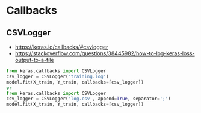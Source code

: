 # Callbacks 

## CSVLogger 

- https://keras.io/callbacks/#csvlogger
- https://stackoverflow.com/questions/38445982/how-to-log-keras-loss-output-to-a-file

```py
from keras.callbacks import CSVLogger
csv_logger = CSVLogger('training.log')
model.fit(X_train, Y_train, callbacks=[csv_logger])
or 
from keras.callbacks import CSVLogger
csv_logger = CSVLogger('log.csv', append=True, separator=';')
model.fit(X_train, Y_train, callbacks=[csv_logger])
```

